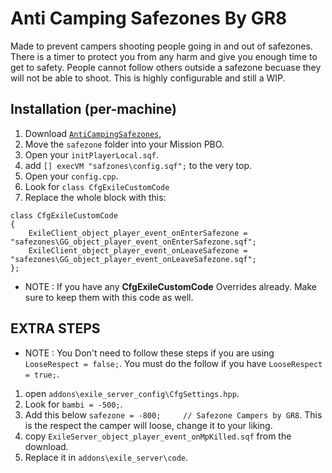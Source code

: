 Anti Camping Safezones By GR8
=============

Made to prevent campers shooting people going in and out of safezones. There is a timer to protect you from any harm and give you enough time to get to safety. People cannot follow others outside a safezone becuase they will not be able to shoot. This is highly configurable and still a WIP.

Installation (per-machine)
--------------------------

1. Download [`AntiCampingSafezones`](https://github.com/Gr8z/AntiCampingSafezones/archive/master.zip),
2. Move the `safezone` folder into your Mission PBO.
3. Open your `initPlayerLocal.sqf`.
4. add `[] execVM "safzones\config.sqf";` to the very top.
5. Open your `config.cpp`.
6. Look for `class CfgExileCustomCode`
7. Replace the whole block with this:

```
class CfgExileCustomCode 
{
	ExileClient_object_player_event_onEnterSafezone = "safezones\GG_object_player_event_onEnterSafezone.sqf";
	ExileClient_object_player_event_onLeaveSafezone = "safezones\GG_object_player_event_onLeaveSafezone.sqf";
};
```
* NOTE : If you have any **CfgExileCustomCode** Overrides already. Make sure to keep them with this code as well. 

EXTRA STEPS
--------------------------
* NOTE : You Don't need to follow these steps if you are using `LooseRespect = false;`. You must do the follow if you have `LooseRespect = true;`.

1. open `addons\exile_server_config\CfgSettings.hpp`.
2. Look for  `bambi = -500;`.
3. Add this below `safezone = -800;		// Safezone Campers by GR8`. This is the respect the camper will loose, change it to your liking.
4. copy `ExileServer_object_player_event_onMpKilled.sqf` from the download.
5. Replace it in `addons\exile_server\code`.


